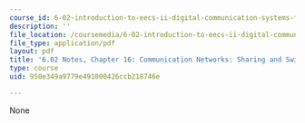 ```yaml
---
course_id: 6-02-introduction-to-eecs-ii-digital-communication-systems-fall-2012
description: ''
file_location: /coursemedia/6-02-introduction-to-eecs-ii-digital-communication-systems-fall-2012/950e349a9779e491000426ccb218746e_MIT6_02F12_chap16.pdf
file_type: application/pdf
layout: pdf
title: '6.02 Notes, Chapter 16: Communication Networks: Sharing and Switches'
type: course
uid: 950e349a9779e491000426ccb218746e

---
```

None